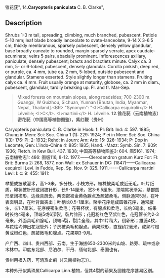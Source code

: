 锥花莸",
14.**Caryopteris paniculata** C. B. Clarke",

## Description
Shrubs 1-3 m tall, spreading, climbing, much branched, pubescent. Petiole 5-10 mm; leaf blade broadly lanceolate to ovate-lanceolate, 9-14 X  3-6.5 cm, thickly membranous, sparsely pubescent, densely yellow glandular, base broadly cuneate to rounded, margin sparsely serrate, apex caudate-acuminate; veins 5 pairs, abaxially prominent. Inflorescences axillary, paniculate, densely pubescent; bracts and bractlets minute. Calyx ca. 3 mm, 5- or 6-lobed, pubescent, densely glandular. Corolla pinkish, deep red, or purple, ca. 4 mm, tube ca. 2 mm, 5-lobed, outside pubescent and glandular. Stamens exserted. Style slightly longer than stamens. Fruiting calyx ca. 4 mm. Fruit usually orange at maturity, globose, ca. 2 mm in diam., pubescent, glandular, tardily breaking up. Fl. and fr. Mar-Sep.

> Mixed  forests  on   mountain  slopes,   along   roadsides;   700-2300 m. Guangxi, W Guizhou, Sichuan, Yunnan [Bhutan, India, Myanmar, Nepal, Thailand].&lt;BR&gt;
  "Synonym": "&lt;I&gt;Callicarpa esquirolii&lt;/I&gt; H. Léveillé; &lt;I&gt;C&lt;/I&gt;. &lt;I&gt;martinii&lt;/I&gt; H. Léveillé.
**12.锥花莸（云南植物志）密花莸（中国高等植物图鉴），紫红鞭（贵州）**

Caryopteris paniculata C. B. Clarke in Hook: f: Pl: Brit: Ind: 4: 597. 1885; Chung in Mem: Sci: Soc. China 1 (1): 229: 1924; P'ei in Mem: Sci: Soc. China 1(3): 176: Pl: 2: 1932; Rehd: in Journ: Arn: Arb: 15: 326: 1934; P: Dop in Lecomte, Gen: L'indo-Chine 4: 885: 1935; Hand. -Mazz: Symb. Sin. 7: 909: 1936; Fletch. in Kew Bull. 437. 1938; 中国高等植物图鉴3: 604. 图5161. 1974; 云南植物志1: 486: 图版116, 8-12. 1977.——Clerodendron gratum Kurz For: Fl: Brit: Burma 2: 268, 1877, non Wall: ex Schauer in DC: (1847)——Callicarpa esquirolli Levl. in Fedde, Rep. Sp. Nov. 9: 325. 1911.-----Callicarpa martini Levl: l: c: 9: 455: 1911:

攀援或披散灌术，高1-3米，多分枝，小枝方形，植株被柔毛或近无毛。叶片纸质，卵状披针形或阔披针形，长9-14厘米，宽3-6.5厘米，顶端尾状渐尖，基部圆形至阔楔形，边缘具疏齿，两面密被金黄色腺点及疏被柔毛，侧脉通常5对，在叶表面明显，在叶背面突出；叶柄长0.5-1厘米。聚伞花序组成圆锥花序，通常腋生，长1-7厘米，花序梗密生柔毛；花萼杯状，有腺点和柔毛，长约3毫米，结果时长约4毫米，顶端5或6深裂，裂片锥形；花冠粉红色至紫红色，花冠管长约2-3毫米，外面具毛和腺毛，顶端5裂，裂片全缘，其中1片稍大，倒卵形；雄蕊4枚，与花柱均伸出花冠管外；子房被柔毛和腺点。蒴果球形，直径约2毫米，成熟时橙黄或橙红色，疏被微毛和腺点。花果期3-9月。

产广西、四川、贵州西部、云南。生于海拔650-2300米的山坡、路旁、疏林或杂木林中。印度东北部、尼泊尔、不丹、缅甸北部、泰国也有。

贵州用根入药，可清热止痢（《云南植物志》）。

本种外形似紫珠属Callicarpa Linn.植物，但其4裂的蒴果及圆锥花序甚易区别。
